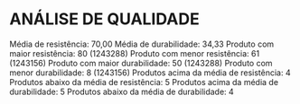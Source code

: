 # ANÁLISE DE QUALIDADE
Média de resistência: 70,00
Média de durabilidade: 34,33
Produto com maior resistência: 80 (1243288)
Produto com menor resistência: 61 (1243156)
Produto com maior durabilidade: 50 (1243288)
Produto com menor durabilidade: 8 (1243156)
Produtos acima da média de resistência: 4
 Produtos abaixo da média de resistência: 5
Produtos acima da média de durabilidade: 5
Produtos abaixo da média de durabilidade: 4